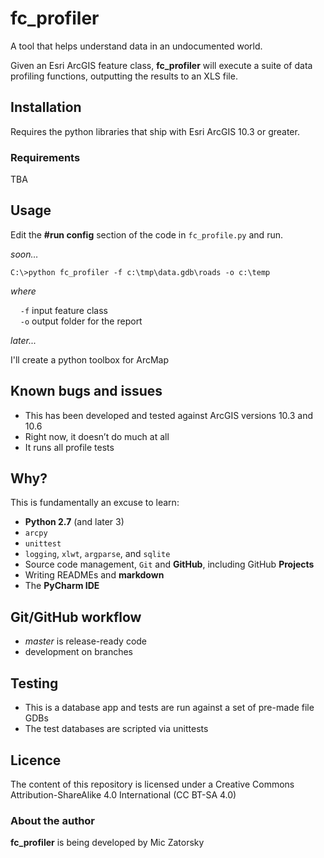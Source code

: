 # fc_profiler

A tool that helps understand data in an undocumented world.

Given an Esri ArcGIS feature class, **fc_profiler** will execute a suite of data profiling functions, outputting the results to an XLS file.

## Installation
Requires the python libraries that ship with Esri ArcGIS 10.3 or greater.


### Requirements
TBA

## Usage


Edit the **#run config** section of the code in ```fc_profile.py``` and run.

_soon…_


```
C:\>python fc_profiler -f c:\tmp\data.gdb\roads -o c:\temp
```
_where_

&nbsp;&nbsp;&nbsp;&nbsp;```-f``` input feature class\
&nbsp;&nbsp;&nbsp;&nbsp;```-o``` output folder for the report
 
_later..._

I'll create a python toolbox for ArcMap

## Known bugs and issues
* This has been developed and tested against ArcGIS versions 10.3 and 10.6
* Right now, it doesn’t do much at all
* It runs all profile tests


## Why?

This is fundamentally an excuse to learn:
* **Python 2.7** (and later 3)
* ```arcpy```
* ```unittest```
* ```logging```, ```xlwt```, ```argparse```, and ```sqlite```
* Source code management, ```Git``` and **GitHub**, including GitHub **Projects** 
* Writing READMEs and **markdown**
* The **PyCharm IDE**


## Git/GitHub workflow
* _master_ is release-ready code
* development on branches

## Testing
* This is a database app and tests are run against a set of pre-made file GDBs
* The test databases are scripted via unittests

## Licence
The content of this repository is licensed under a Creative Commons Attribution-ShareAlike 4.0 International (CC BT-SA 4.0)


### About the author
**fc_profiler** is being developed by Mic Zatorsky

